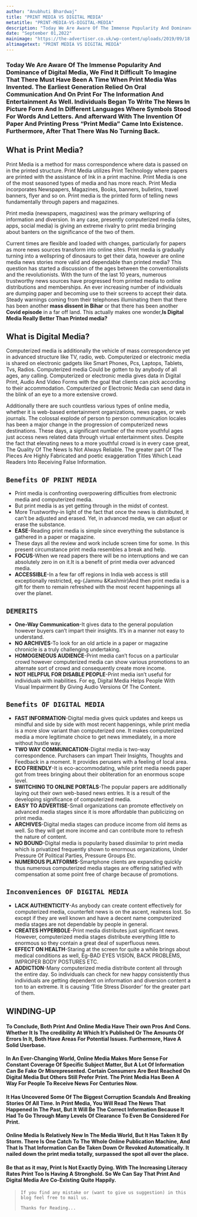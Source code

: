 ```yaml
---
author: "Anubhuti Bhardwaj"
title: "PRINT MEDIA VS DIGITAL MEDIA"
metatitle: "PRINT-MEDIA-VS-DIGITAL-MEDIA"
description: "Today We Are Aware Of The Immense Popularity And Dominance of Digital Media, We Find It Difficult To Imagine That There Must Have Been A Time When Print Media Was Invented."
date: "September 01,2022"
mainimage: "https://the-advertiser.co.uk/wp-content/uploads/2019/09/18.png"
altimagetext: "PRINT MEDIA VS DIGITAL MEDIA"
---
```


### Today We Are Aware Of The Immense Popularity And Dominance of Digital Media, We Find It Difficult To Imagine That There Must Have Been A Time When Print Media Was Invented. The Earliest Generation Relied On Oral Communication And On Print For The Information And Entertainment As Well. Individuals Began To Write The News In Picture Form And In Different Languages Where Symbols Stood For Words And Letters. And afterward With The Invention Of Paper And Printing Press “Print Media” Came Into Existence. Furthermore, After That There Was No Turning Back.

## What is Print Media?

Print Media is a method for mass correspondence where data is passed on in the printed structure. Print Media utilizes Print Technology where papers are printed with the assistance of Ink in a print machine. Print Media is one of the most seasoned types of media and has more reach. Print Media incorporates Newspapers, Magazines, Books, banners, bulletins, travel banners, flyer and so on. Print media is the printed form of telling news fundamentally through papers and magazines.

Print media (newspapers, magazines) was the primary wellspring of information and diversion.
In any case, presently computerized media (sites, apps, social media) is giving an extreme rivalry to print media bringing about banters on the significance of the two of them.

Current times are flexible and loaded with changes, particularly for papers as more news sources transform into online sites. Print media is gradually turning into a wellspring of dinosaurs to get their data, however are online media news stories more valid and dependable than printed media? This question has started a discussion of the ages between the conventionalists and the revolutionists. With the turn of the last 10 years, numerous trustworthy news sources have progressed from printed media to online distributions and memberships. An ever increasing number of individuals are dumping paper and becoming use to their screens to accept their data. Steady warnings coming from their telephones illuminating them that there has been another **mass dissent in Bihar** or that there has been another **Covid episode** in a far off land. This actually makes one wonder,**Is Digital Media Really Better Than Printed media?**

## What is Digital Media?

Computerized media is additionally the vehicle of mass correspondence yet in advanced structure like TV, radio, web. Computerized or electronic media is shared on electronic gadgets like Smart Phones, Pcs, Laptops, Tablets, Tvs, Radios. Computerized media Could be gotten to by anybody of all ages, any calling. Computerized or electronic media gives data in Digital Print, Audio And Video Forms with the goal that clients can pick according to their accommodation. Computerized or Electronic Media can send data in the blink of an eye to a more extensive crowd.

Additionally there are such countless various types of online media, whether it is web-based entertainment organizations, news pages, or web journals. The colossal explode of person to person communication locales has been a major change in the progression of computerized news destinations. These days, a significant number of the more youthful ages just access news related data through virtual entertainment sites. Despite the fact that elevating news to a more youthful crowd is in every case great, The Quality Of The News Is Not Always Reliable. The greater part Of The Pieces Are Highly Fabricated and poetic exaggeration Titles Which Lead Readers Into Receiving False Information.

## `Benefits OF PRINT MEDIA`
- Print media is confronting overpowering difficulties from electronic media and computerized media.
- But print media is as yet getting through in the midst of contest.
- More Trustworthy-in light of the fact that once the news is distributed, it can’t be adjusted and erased. Yet, in advanced media, we can adjust or erase the substance.
- **EASE**-Reading print media is simple since everything the substance is gathered in a paper or magazine.
- These days all the review and work include screen time for some. In this present circumstance print media resembles a break and help.
- **FOCUS**-When we read papers there will be no interruptions and we can absolutely zero in on it.It is a benefit of print media over advanced media.
- **ACCESSIBLE**-In a few far off regions in India web access is still exceptionally restricted, eg-(Jammu &Kashmir)And then print media is a gift for them to remain refreshed with the most recent happenings all over the planet.

## `DEMERITS `
- **One-Way Communication**-It gives data to the general population however buyers can’t impart their insights. It’s in a manner not easy to understand.
- **NO ARCHIVES**-To look for an old article in a paper or magazine chronicle is a truly challenging undertaking.
- **HOMOGENEOUS AUDIENCE**-Print media can’t focus on a particular crowd however computerized media can show various promotions to an alternate sort of crowd and consequently create more income.
- **NOT HELPFUL FOR DISABLE PEOPLE**-Print media isn’t useful for individuals with inabilities. For eg, Digital Media Helps People With Visual Impairment By Giving Audio Versions Of The Content.


## ```Benefits OF DIGITAL MEDIA```
* **FAST INFORMATION**-Digital media gives quick updates and keeps us mindful and side by side with most recent happenings, while print media is a more slow variant than computerized one. It makes computerized media a more legitimate choice to get news immediately, in a more without hustle way.
* **TWO WAY COMMUNICATION**-Digital media is two-way correspondence. Purchasers can impart Their Insights, Thoughts and Feedback in a moment. It provides perusers with a feeling of local area.
* **ECO FRIENDLY**-It is eco-accommodating, while print media needs paper got from trees bringing about their obliteration for an enormous scope level.
* **SWITCHING TO ONLINE PORTALS**-The popular papers are additionally laying out their own web-based news entries. It is a result of the developing significance of computerized media.
* **EASY TO ADVERTISE**-Small organizations can promote effectively on advanced media stages since it is more affordable than publicizing on print media.
* **ARCHIVES**-Digital media stages can produce income from old items as well. So they will get more income and can contribute more to refresh the nature of content.
* **NO BOUND**-Digital media is popularity based dissimilar to print media which is privatized frequently shown to enormous organizations, Under Pressure Of Political Parties, Pressure Groups Etc.
* **NUMEROUS PLATFORMS**-Smartphone clients are expanding quickly thus numerous computerized media stages are offering satisfied with compensation at some point free of charge because of promotions.

## ```Inconveniences OF DIGITAL MEDIA```
* **LACK AUTHENTICITY**-As anybody can create content effectively for computerized media, counterfeit news is on the ascent, realness lost. So except if they are well known and have a decent name computerized media stages are not dependable by people in general.
* **CREATES HYPERBOLE**-Print media distributes just significant news. However, computerized media stages distribute everything little to enormous so they contain a great deal of superfluous news.
* **EFFECT ON HEALTH**-Staring at the screen for quite a while brings about medical conditions as well, Eg-BAD EYES VISION, BACK PROBLEMS, IMPROPER BODY POSTURES ETC.
* **ADDICTION**-Many computerized media distribute content all through the entire day. So individuals can check for new happy consistently thus individuals are getting dependent on information and diversion content a ton to an extreme. It is causing ‘Title Stress Disorder’ for the greater part of them.

## WINDING-UP
#### To Conclude, Both Print And Online Media Have Their own Pros And Cons. Whether It Is The credibility At Which It’s Published Or The Amounts Of Errors In It, Both Have Areas For Potential Issues. Furthermore, Have A Solid Userbase.
#### In An Ever-Changing World, Online Media Makes More Sense For Constant Coverage Of Specific Subject Matter, But A Lot Of Information Can Be Fake Or Misrepresented. Certain Consumers Are Best Reached On Digital Media But Others Still Prefer Print. The Print Media Has Been A Way For People To Receive News For Centuries Now.

#### It Has Uncovered Some Of The Biggest Corruption Scandals And Breaking Stories Of All Time. In Print Media, You Will Read The News That Happened In The Past, But It Will Be The Correct Information Because It Had To Go Through Many Levels Of Clearance To Even Be Considered For Print.

#### Online Media Is Relatively New In The Media World, But It Has Taken It By Storm. There Is One Catch To The Whole Online Publication Machine, And That Is That Information Can Be Taken Down Or Revoked Automatically. It nailed down the print media totally, surpassed the spot all over the place.

#### Be that as it may, Print Is Not Exactly Dying. With The Increasing Literacy Rates Print Too Is Having A Stronghold. So We Can Say That Print And Digital Media Are Co-Existing Quite Happily.


>```If you find any mistake or (want to give us suggestion) in this blog feel free to mail us.```
>
>```Thanks for Reading...```


